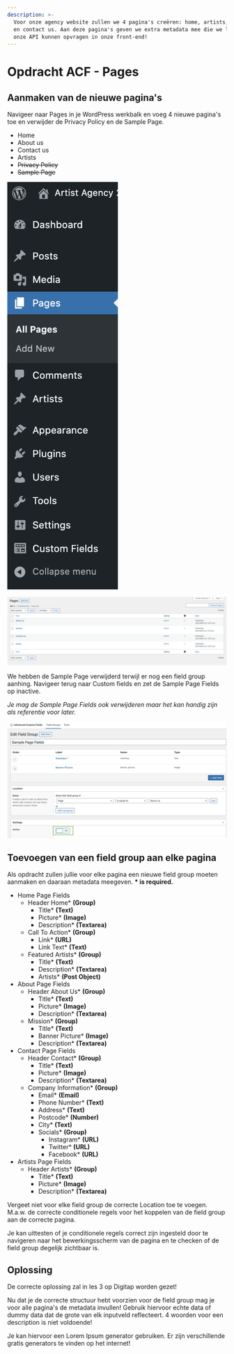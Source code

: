 ```yaml
---
description: >-
  Voor onze agency website zullen we 4 pagina's creëren: home, artists, about us
  en contact us. Aan deze pagina's geven we extra metadata mee die we later via
  onze API kunnen opvragen in onze front-end!
---
```


# Opdracht ACF - Pages

## Aanmaken van de nieuwe pagina's

Navigeer naar Pages in je WordPress werkbalk en voeg 4 nieuwe pagina's toe en verwijder de Privacy Policy en de Sample Page.

* Home
* About us
* Contact us
* Artists
* ~~Privacy Policy~~
* ~~Sample Page~~

![](../../.gitbook/assets/image%20%28127%29.png)

![](../../.gitbook/assets/image%20%2887%29.png)

We hebben de Sample Page verwijderd terwijl er nog een field group aanhing. Navigeer terug naar Custom fields en zet de Sample Page Fields op inactive. 

_Je mag de Sample Page Fields ook verwijderen maar het kan handig zijn als referentie voor later._

![](../../.gitbook/assets/image%20%28117%29.png)

## Toevoegen van een field group aan elke pagina

Als opdracht zullen jullie voor elke pagina een nieuwe field group moeten aanmaken en daaraan metadata meegeven. **\* is required.**

* Home Page Fields
  * Header Home\* **\(Group\)**
    * Title\* **\(Text\)**
    * Picture\* **\(Image\)**
    * Description\* **\(Textarea\)**
  * Call To Action\* **\(Group\)**
    * Link\* **\(URL\)**
    * Link Text\* **\(Text\)**
  * Featured Artists\* **\(Group\)**
    * Title\* **\(Text\)**
    * Description\* **\(Textarea\)**
    * Artists\* **\(Post Object\)**
* About Page Fields
  * Header About Us\* **\(Group\)**
    * Title\* **\(Text\)**
    * Picture\* **\(Image\)**
    * Description\* **\(Textarea\)**
  * Mission\* **\(Group\)**
    * Title\* **\(Text\)**
    * Banner Picture\* **\(Image\)**
    * Description\* **\(Textarea\)**
* Contact Page Fields
  * Header Contact\* **\(Group\)**
    * Title\* **\(Text\)**
    * Picture\* **\(Image\)**
    * Description\* **\(Textarea\)**
  * Company Information\* **\(Group\)**
    * Email\* **\(Email\)**
    * Phone Number\* **\(Text\)**
    * Address\* **\(Text\)**
    * Postcode\* **\(Number\)**
    * City\* **\(Text\)**
    * Socials\* **\(Group\)**
      * Instagram\* **\(URL\)**
      * Twitter\* **\(URL\)**
      * Facebook\* **\(URL\)**
* Artists Page Fields
  * Header Artists\* **\(Group\)**
    * Title\* **\(Text\)**
    * Picture\* **\(Image\)**
    * Description\* **\(Textarea\)**

Vergeet niet voor elke field group de correcte Location toe te voegen. M.a.w. de correcte conditionele regels voor het koppelen van de field group aan de correcte pagina.

Je kan uittesten of je conditionele regels correct zijn ingesteld door te navigeren naar het bewerkingsscherm van de pagina en te checken of de field group degelijk zichtbaar is.

## Oplossing

De correcte oplossing zal in les 3 op Digitap worden gezet!

Nu dat je de correcte structuur hebt voorzien voor de field group mag je voor alle pagina's de metadata invullen! Gebruik hiervoor echte data of dummy data dat de grote van elk inputveld reflecteert. 4 woorden voor een description is niet voldoende!

Je kan hiervoor een Lorem Ipsum generator gebruiken. Er zijn verschillende gratis generators te vinden op het internet! 



